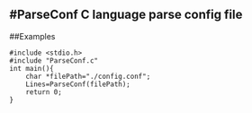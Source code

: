 #ParseConf
C language parse config file
---
##Examples
```
#include <stdio.h>
#include "ParseConf.c"
int main(){
	char *filePath="./config.conf";
	Lines=ParseConf(filePath);
	return 0;
}
```
